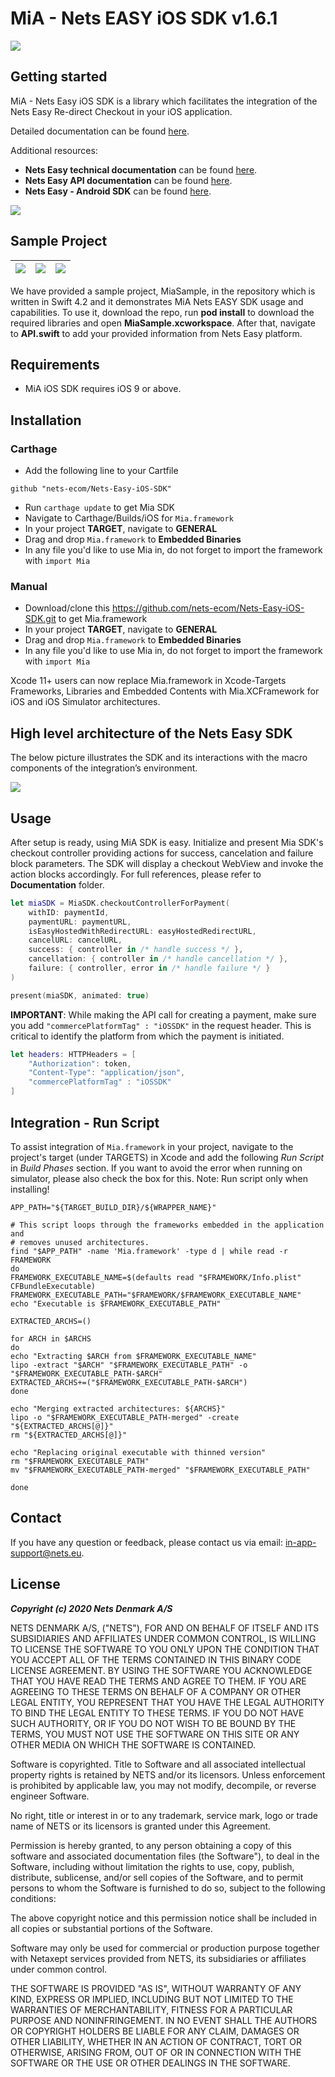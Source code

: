 # MiA - Nets EASY iOS SDK v1.6.1

![](./Resources/NetsLogo.png)

## Getting started

MiA - Nets Easy iOS SDK is a library which facilitates the integration of the Nets Easy Re-direct Checkout in your iOS application.

Detailed documentation can be found [here](https://nets-ecom.github.io/Nets-Easy-iOS-SDK/).

Additional resources:

* **Nets Easy technical documentation** can be found [here](https://developers.nets.eu/nets-easy/en-EU/docs/).
* **Nets Easy API documentation** can be found [here](https://developers.nets.eu/nets-easy/en-EU/api/).
* **Nets Easy - Android SDK** can be found [here](https://github.com/nets-ecom/Nets-Easy-Android-SDK).

![](./Resources/mia-demo-ios.gif)

## Sample Project

| ![](./Resources/MiaSample1.PNG) | ![](./Resources/MiaSample2.PNG) | ![](./Resources/MiaSample3.PNG) |
| --- | --- | --- |

We have provided a sample project, MiaSample, in the repository which is written in Swift 4.2 and it demonstrates MiA Nets EASY SDK usage and capabilities. To use it, download the repo, run **pod install** to download the required libraries and open **MiaSample.xcworkspace**. After that, navigate to **API.swift** to add your provided information from Nets Easy platform.

## Requirements
* MiA iOS SDK requires iOS 9 or above.

## Installation

### Carthage
* Add the following line to your Cartfile
```
github "nets-ecom/Nets-Easy-iOS-SDK"
```

* Run `carthage update` to get Mia SDK
* Navigate to Carthage/Builds/iOS for `Mia.framework`
* In your project **TARGET**, navigate to **GENERAL**
* Drag and drop `Mia.framework` to **Embedded Binaries**
* In any file you'd like to use Mia in, do not forget to import the framework with `import Mia`

### Manual
* Download/clone this https://github.com/nets-ecom/Nets-Easy-iOS-SDK.git to get Mia.framework
* In your project **TARGET**, navigate to **GENERAL**
* Drag and drop `Mia.framework` to **Embedded Binaries**
* In any file you'd like to use Mia in, do not forget to import the framework with `import Mia`

Xcode 11+ users can now replace Mia.framework in Xcode-Targets Frameworks, Libraries and Embedded Contents with Mia.XCFramework for iOS and iOS Simulator architectures.

## High level architecture of the Nets Easy SDK
The below picture illustrates the SDK and its interactions with the macro components of the integration’s environment.

![](./Resources/mia_macro_elements.png)

## Usage
After setup is ready, using MiA SDK is easy. Initialize and present Mia SDK's checkout controller providing actions for success, cancelation and failure block parameters. The SDK will display a checkout WebView and invoke the action blocks accordingly. For full references, please refer to **Documentation** folder.

```swift
let miaSDK = MiaSDK.checkoutControllerForPayment(
    withID: paymentId,
    paymentURL: paymentURL,
    isEasyHostedWithRedirectURL: easyHostedRedirectURL,
    cancelURL: cancelURL,
    success: { controller in /* handle success */ },
    cancellation: { controller in /* handle cancellation */ },
    failure: { controller, error in /* handle failure */ }
)

present(miaSDK, animated: true)
```

**IMPORTANT**: While making the API call for creating a payment, make sure you add `"commercePlatformTag" : "iOSSDK"` in the request header. This is critical to identify the platform from which the payment is initiated.

```swift
let headers: HTTPHeaders = [
    "Authorization": token,
    "Content-Type": "application/json",
    "commercePlatformTag" : "iOSSDK"
]
```


## Integration - Run Script

To assist integration of `Mia.framework` in your project, navigate to the project's target (under TARGETS) in Xcode and add the following _Run Script_ in _Build Phases_ section. If you want to avoid the error when running on simulator, please also check the box for this. Note: Run script only when installing!

```
APP_PATH="${TARGET_BUILD_DIR}/${WRAPPER_NAME}"

# This script loops through the frameworks embedded in the application and
# removes unused architectures.
find "$APP_PATH" -name 'Mia.framework' -type d | while read -r FRAMEWORK
do
FRAMEWORK_EXECUTABLE_NAME=$(defaults read "$FRAMEWORK/Info.plist" CFBundleExecutable)
FRAMEWORK_EXECUTABLE_PATH="$FRAMEWORK/$FRAMEWORK_EXECUTABLE_NAME"
echo "Executable is $FRAMEWORK_EXECUTABLE_PATH"

EXTRACTED_ARCHS=()

for ARCH in $ARCHS
do
echo "Extracting $ARCH from $FRAMEWORK_EXECUTABLE_NAME"
lipo -extract "$ARCH" "$FRAMEWORK_EXECUTABLE_PATH" -o "$FRAMEWORK_EXECUTABLE_PATH-$ARCH"
EXTRACTED_ARCHS+=("$FRAMEWORK_EXECUTABLE_PATH-$ARCH")
done

echo "Merging extracted architectures: ${ARCHS}"
lipo -o "$FRAMEWORK_EXECUTABLE_PATH-merged" -create "${EXTRACTED_ARCHS[@]}"
rm "${EXTRACTED_ARCHS[@]}"

echo "Replacing original executable with thinned version"
rm "$FRAMEWORK_EXECUTABLE_PATH"
mv "$FRAMEWORK_EXECUTABLE_PATH-merged" "$FRAMEWORK_EXECUTABLE_PATH"

done
```

## Contact
If you have any question or feedback, please contact us via email: in-app-support@nets.eu.

License
----
*****Copyright (c) 2020 Nets Denmark A/S*****


NETS DENMARK A/S, ("NETS"), FOR AND ON BEHALF OF ITSELF AND ITS SUBSIDIARIES AND AFFILIATES UNDER COMMON CONTROL, IS WILLING TO LICENSE THE SOFTWARE TO YOU ONLY UPON THE CONDITION THAT YOU ACCEPT ALL OF THE TERMS CONTAINED IN THIS BINARY CODE LICENSE AGREEMENT. BY USING THE SOFTWARE YOU ACKNOWLEDGE THAT YOU HAVE READ THE TERMS AND AGREE TO THEM. IF YOU ARE AGREEING TO THESE TERMS ON BEHALF OF A COMPANY OR OTHER LEGAL ENTITY, YOU REPRESENT THAT YOU HAVE THE LEGAL AUTHORITY TO BIND THE LEGAL ENTITY TO THESE TERMS. IF YOU DO NOT HAVE SUCH AUTHORITY, OR IF YOU DO NOT WISH TO BE BOUND BY THE TERMS, YOU MUST NOT USE THE SOFTWARE ON THIS SITE OR ANY OTHER MEDIA ON WHICH THE SOFTWARE IS CONTAINED.

Software is copyrighted. Title to Software and all associated intellectual property rights is retained by NETS and/or its licensors. Unless enforcement is prohibited by applicable law, you may not modify, decompile, or reverse engineer Software.

No right, title or interest in or to any trademark, service mark, logo or trade name of NETS or its licensors is granted under this Agreement.

Permission is hereby granted, to any person obtaining a copy of this software and associated documentation files (the Software"), to deal in the Software, including without limitation the rights to use, copy, publish, distribute, sublicense, and/or sell copies of the Software, and to permit persons to whom the Software is furnished to do so, subject to the following conditions:

The above copyright notice and this permission notice shall be included in all copies or substantial portions of the Software.

Software may only be used for commercial or production purpose together with Netaxept services provided from NETS, its subsidiaries or affiliates under common control.

THE SOFTWARE IS PROVIDED "AS IS", WITHOUT WARRANTY OF ANY KIND, EXPRESS OR IMPLIED, INCLUDING BUT NOT LIMITED TO THE WARRANTIES OF MERCHANTABILITY, FITNESS FOR A PARTICULAR PURPOSE AND NONINFRINGEMENT. IN NO EVENT SHALL THE AUTHORS OR COPYRIGHT HOLDERS BE LIABLE FOR ANY CLAIM, DAMAGES OR OTHER LIABILITY, WHETHER IN AN ACTION OF CONTRACT, TORT OR OTHERWISE, ARISING FROM, OUT OF OR IN CONNECTION WITH THE SOFTWARE OR THE USE OR OTHER DEALINGS IN THE SOFTWARE.
